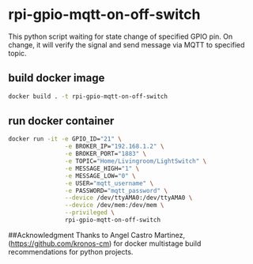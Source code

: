# rpi-gpio-mqtt-on-off-switch
This python script waiting for state change of specified GPIO pin. 
On change, it will verify the signal and send message via MQTT to specified topic.

## build docker image
```sh
docker build . -t rpi-gpio-mqtt-on-off-switch
```

## run docker container
```sh
docker run -it -e GPIO_ID="21" \
                -e BROKER_IP="192.168.1.2" \
                -e BROKER_PORT="1883" \
                -e TOPIC="Home/Livingroom/LightSwitch" \
                -e MESSAGE_HIGH="1" \
                -e MESSAGE_LOW="0" \
                -e USER="mqtt_username" \
                -e PASSWORD="mqtt_password" \
                --device /dev/ttyAMA0:/dev/ttyAMA0 \
                --device /dev/mem:/dev/mem \
                --privileged \
                rpi-gpio-mqtt-on-off-switch
```


##Acknowledgment
Thanks to Angel Castro Martinez, (https://github.com/kronos-cm) for docker multistage 
build recommendations for python projects.